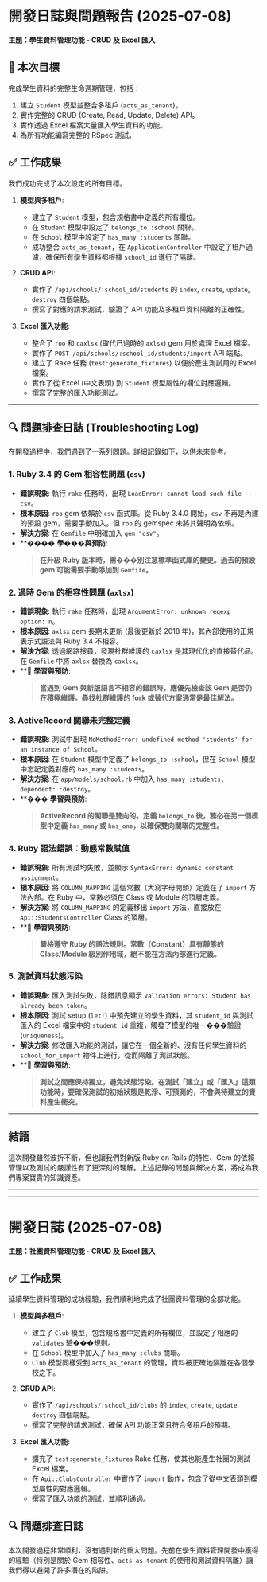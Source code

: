 # 開發日誌與問題報告 (2025-07-08)

**主題：學生資料管理功能 - CRUD 及 Excel 匯入**

## 🎯 本次目標

完成學生資料的完整生命週期管理，包括：
1.  建立 `Student` 模型並整合多租戶 (`acts_as_tenant`)。
2.  實作完整的 CRUD (Create, Read, Update, Delete) API。
3.  實作透過 Excel 檔案大量匯入學生資料的功能。
4.  為所有功能編寫完整的 RSpec 測試。

## ✅ 工作成果

我們成功完成了本次設定的所有目標。

1.  **模型與多租戶**:
    - 建立了 `Student` 模型，包含規格書中定義的所有欄位。
    - 在 `Student` 模型中設定了 `belongs_to :school` 關聯。
    - 在 `School` 模型中設定了 `has_many :students` 關聯。
    - 成功整合 `acts_as_tenant`，在 `ApplicationController` 中設定了租戶過濾，確保所有學生資料都根據 `school_id` 進行了隔離。

2.  **CRUD API**:
    - 實作了 `/api/schools/:school_id/students` 的 `index`, `create`, `update`, `destroy` 四個端點。
    - 撰寫了對應的請求測試，驗證了 API 功能及多租戶資料隔離的正確性。

3.  **Excel 匯入功能**:
    - 整合了 `roo` 和 `caxlsx` (取代已過時的 `axlsx`) gem 用於處理 Excel 檔案。
    - 實作了 `POST /api/schools/:school_id/students/import` API 端點。
    - 建立了 Rake 任務 (`test:generate_fixtures`) 以便於產生測試用的 Excel 檔案。
    - 實作了從 Excel (中文表頭) 到 `Student` 模型屬性的欄位對應邏輯。
    - 撰寫了完整的匯入功能測試。

---

## 🔍 問題排查日誌 (Troubleshooting Log)

在開發過程中，我們遇到了一系列問題。詳細記錄如下，以供未來參考。

### 1. Ruby 3.4 的 Gem 相容性問題 (`csv`)

- **錯誤現象**: 執行 `rake` 任務時，出現 `LoadError: cannot load such file -- csv`。
- **根本原因**: `roo` gem 依賴於 `csv` 函式庫。從 Ruby 3.4.0 開始，`csv` 不再是內建的預設 gem，需要手動加入。但 `roo` 的 gemspec 未將其聲明為依賴。
- **解決方案**: 在 `Gemfile` 中明確加入 `gem "csv"`。
- **���� **學���與預防**:
  > **在升級 Ruby 版本時，需���別注意標準函式庫的變更。過去的預設 gem 可能需要手動添加到 `Gemfile`。**

### 2. 過時 Gem 的相容性問題 (`axlsx`)

- **錯誤現象**: 執行 `rake` 任務時，出現 `ArgumentError: unknown regexp option: n`。
- **根本原因**: `axlsx` gem 長期未更新 (最後更新於 2018 年)，其內部使用的正規表示式語法與 Ruby 3.4 不相容。
- **解決方案**: 透過網路搜尋，發現社群維護的 `caxlsx` 是其現代化的直接替代品。在 `Gemfile` 中將 `axlsx` 替換為 `caxlsx`。
- **📝 **學習與預防**:
  > **當遇到 Gem 與新版語言不相容的錯誤時，應優先檢查該 Gem 是否仍在積極維護。尋找社群維護的 fork 或替代方案通常是最佳解法。**

### 3. ActiveRecord 關聯未完整定義

- **錯誤現象**: 測試中出現 `NoMethodError: undefined method 'students' for an instance of School`。
- **根本原因**: 在 `Student` 模型中定義了 `belongs_to :school`，但在 `School` 模型中忘記定義對應的 `has_many :students`。
- **解決方案**: 在 `app/models/school.rb` 中加入 `has_many :students, dependent: :destroy`。
- **��� **學習與預防**:
  > **ActiveRecord 的關聯是雙向的。定義 `belongs_to` 後，務必在另一個模型中定義 `has_many` 或 `has_one`，以確保雙向關聯的完整性。**

### 4. Ruby 語法錯誤：動態常數賦值

- **錯誤現象**: 所有測試均失敗，並顯示 `SyntaxError: dynamic constant assignment`。
- **根本原因**: 將 `COLUMN_MAPPING` 這個常數（大寫字母開頭）定義在了 `import` 方法內部。在 Ruby 中，常數必須在 Class 或 Module 的頂層定義。
- **解決方案**: 將 `COLUMN_MAPPING` 的定義移出 `import` 方法，直接放在 `Api::StudentsController` Class 的頂層。
- **📝 **學習與預防**:
  > **嚴格遵守 Ruby 的語法規則。常數（Constant）具有靜態的 Class/Module 級別作用域，絕不能在方法內部進行定義。**

### 5. 測試資料狀態污染

- **錯誤現象**: 匯入測試失敗，除錯訊息顯示 `Validation errors: Student has already been taken`。
- **根本原因**: 測試 setup (`let!`) 中預先建立的學生資料，其 `student_id` 與測試匯入的 Excel 檔案中的 `student_id` 重複，觸發了模型的唯一���驗證 (`uniqueness`)。
- **解決方案**: 修改匯入功能的測試，讓它在一個全新的、沒有任何學生資料的 `school_for_import` 物件上進行，從而隔離了測試狀態。
- **📝 **學習與預防**:
  > **測試之間應保持獨立，避免狀態污染。在測試「建立」或「匯入」這類功能時，要確保測試的初始狀態是乾淨、可預測的，不會與待建立的資料產生衝突。**

---

## 結語

這次開發雖然波折不斷，但也讓我們對新版 Ruby on Rails 的特性、Gem 的依賴管理以及測試的嚴謹性有了更深刻的理解。上述記錄的問題與解決方案，將成為我們專案寶貴的知識資產。

---
---

# 開發日誌 (2025-07-08)

**主題：社團資料管理功能 - CRUD 及 Excel 匯入**

## ✅ 工作成果

延續學生資料管理的成功經驗，我們順利地完成了社團資料管理的全部功能。

1.  **模型與多租戶**:
    - 建立了 `Club` 模型，包含規格書中定義的所有欄位，並設定了相應的 `validates` 驗���規則。
    - 在 `School` 模型中加入了 `has_many :clubs` 關聯。
    - `Club` 模型同樣受到 `acts_as_tenant` 的管理，資料被正確地隔離在各個學校之下。

2.  **CRUD API**:
    - 實作了 `/api/schools/:school_id/clubs` 的 `index`, `create`, `update`, `destroy` 四個端點。
    - 撰寫了完整的請求測試，確保 API 功能正常且符合多租戶的預期。

3.  **Excel 匯入功能**:
    - 擴充了 `test:generate_fixtures` Rake 任務，使其也能產生社團的測試 Excel 檔案。
    - 在 `Api::ClubsController` 中實作了 `import` 動作，包含了從中文表頭到模型屬性的對應邏輯。
    - 撰寫了匯入功能的測試，並順利通過。

## 🔍 問題排查日誌

本次開發過程非常順利，沒有遇到新的重大問題。先前在學生資料管理開發中獲得的經驗（特別是關於 Gem 相容性、`acts_as_tenant` 的使用和測試資料隔離）讓我們得以避開了許多潛在的陷阱。